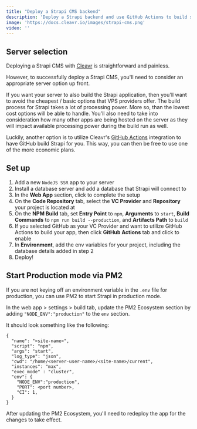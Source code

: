 ```yaml
---
title: "Deploy a Strapi CMS backend"
description: 'Deploy a Strapi backend and use GitHub Actions to build so you can host on a lower cost server.'
image: 'https://docs.cleavr.io/images/strapi-cms.png'
video: ''
---
```


<you-tube video="VTflJbYUob8"></you-tube>

## Server selection

Deploying a Strapi CMS with [Cleavr](https://cleavr.io) is straightforward and painless. 

However, to successfully deploy a Strapi CMS, you'll need to consider an appropriate server option up front. 

If you want your server to also build the Strapi application, then you'll want to avoid the cheapest / basic options that
VPS providers offer. The build process for Strapi takes a lot of processing power. More so, than the lowest cost options will be able
to handle. You'll also need to take into consideration how many other apps are being hosted on the server as they will impact 
available processing power during the build run as well. 

Luckily, another option is to utilize Cleavr's [GitHub Actions](/github-actions) integration to have GitHub build Strapi for you. This way, you can then be 
free to use one of the more economic plans. 

## Set up

1. Add a new `NodeJS SSR` app to your server
2. Install a database server and add a database that Strapi will connect to
3. In the **Web App** section, click to complete the setup
4. On the **Code Repository** tab, select the **VC Provider** and **Repository** your project is located at
5. On the **NPM Build** tab, set **Entry Point** to `npm`, **Arguments** to `start`, **Build Commands** to `npm run build --production`, and **Artifacts Path** to `build`
6. If you selected GitHub as your VC Provider and want to utilize GitHub Actions to build your app, then click **GitHub Actions** tab and click to enable 
7. In **Environment**, add the env variables for your project, including the database details added in step 2
8. Deploy!

## Start Production mode via PM2

If you are not keying off an environment variable in the `.env` file for production, you can use PM2 to start Strapi in production mode. 

In the web app > settings > build tab, update the PM2 Ecosystem section by adding `"NODE_ENV":"production"` to the `env` section. 

It should look something like the following: 

```
{
  "name": "<site-name>",
  "script": "npm",
  "args": "start",
  "log_type": "json",
  "cwd": "/home/<server-user-name>/<site-name>/current",
  "instances": "max",
  "exec_mode" : "cluster",
  "env": {
    "NODE_ENV":"production",
    "PORT": <port number>,
    "CI": 1,
  }
}
```
After updating the PM2 Ecosystem, you'll need to redeploy the app for the changes to take effect. 
